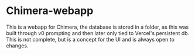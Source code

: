 # Chimera-webapp
This is a webapp for Chimera, the database is stored in a folder, as this was built through v0 prompting and then later only tied to Vercel's persistent db. This is not complete, but is a concept for the UI and is always open to changes.
